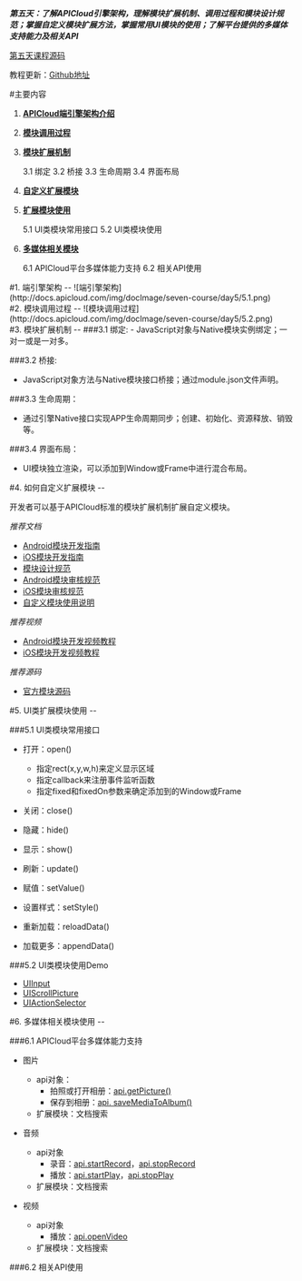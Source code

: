 <style>
</style>

***第五天：了解APICloud引擎架构，理解模块扩展机制、调用过程和模块设计规范；掌握自定义模块扩展方法，掌握常用UI模块的使用；了解平台提供的多媒体支持能力及相关API***

[第五天课程源码](http://7xy8na.com1.z0.glb.clouddn.com/apicloud/56a7db2d2ba277713bc30882efe12913.zip)

教程更新：[Github地址](https://github.com/apicloudcom/APICloud-7Days-Online-Training-Tutorials/blob/master/Day5.md)

#主要内容

1. **[APICloud端引擎架构介绍](#P1)**
2. **[模块调用过程](#P2)**
3. **[模块扩展机制](#P3)**

	3.1 绑定
	3.2 桥接
	3.3 生命周期
	3.4 界面布局
	
4. **[自定义扩展模块](P4)**
5. **[扩展模块使用](P5)**

	5.1 UI类模块常用接口
	5.2 UI类模块使用
	
6. **[多媒体相关模块](P6)**

	6.1 APICloud平台多媒体能力支持
	6.2 相关API使用

<div id=P1></div>
#1. 端引擎架构
--
![端引擎架构](http://docs.apicloud.com/img/docImage/seven-course/day5/5.1.png)

<div id=P2></div>
#2. 模块调用过程
--
![模块调用过程](http://docs.apicloud.com/img/docImage/seven-course/day5/5.2.png)

<div id=P3></div>
#3. 模块扩展机制
--
###3.1 绑定: 
- JavaScript对象与Native模块实例绑定；一对一或是一对多。

###3.2 桥接:
- JavaScript对象方法与Native模块接口桥接；通过module.json文件声明。

###3.3 生命周期：
- 通过引擎Native接口实现APP生命周期同步；创建、初始化、资源释放、销毁等。

###3.4 界面布局：
- UI模块独立渲染，可以添加到Window或Frame中进行混合布局。

<div id=P4></div>
#4. 如何自定义扩展模块
--

开发者可以基于APICloud标准的模块扩展机制扩展自定义模块。

*推荐文档*

- [Android模块开发指南](http://docs.apicloud.com/Dev-Guide/module-dev-guide-for-android)
- [iOS模块开发指南](http://docs.apicloud.com/Dev-Guide/module-dev-guide-for-ios)
- [模块设计规范](http://docs.apicloud.com/APICloud/module-dev-standard)
- [Android模块审核规范](http://docs.apicloud.com/APICloud/Module-audit-specification-Android)
- [iOS模块审核规范](http://docs.apicloud.com/APICloud/Module-audit-specification-ios)
- [自定义模块使用说明](http://docs.apicloud.com/APICloud/Upload-custom-module)

*推荐视频*

- [Android模块开发视频教程](http://apicloud.com/video_play?list=8&index=1)
- [iOS模块开发视频教程](http://apicloud.com/video_play?list=6&index=1)

*推荐源码*

- [官方模块源码](http://apicloud.com/source_code)

<div id=P5></div>
#5. UI类扩展模块使用
--

###5.1 UI类模块常用接口
- 打开：open()
	+ 指定rect(x,y,w,h)来定义显示区域
	+ 指定callback来注册事件监听函数
	+ 指定fixed和fixedOn参数来确定添加到的Window或Frame
	
- 关闭：close()
- 隐藏：hide()
- 显示：show()
- 刷新：update()
- 赋值：setValue()
- 设置样式：setStyle()
- 重新加载：reloadData()
- 加载更多：appendData()

###5.2 UI类模块使用Demo

- [UIInput](http://docs.apicloud.com/Client-API/UI-Layout/UIInput)
- [UIScrollPicture](http://docs.apicloud.com/Client-API/UI-Layout/UIScrollPicture)
- [UIActionSelector](http://docs.apicloud.com/Client-API/UI-Layout/UIActionSelector)

<div id=P6></div>
#6. 多媒体相关模块使用
--

###6.1 APICloud平台多媒体能力支持

- 图片
	+ api对象：
		+ 拍照或打开相册：[api.getPicture()](http://docs.apicloud.com/Client-API/api#20)
		+ 保存到相册：[api. saveMediaToAlbum()](http://docs.apicloud.com/Client-API/api#81)
	+ 扩展模块：文档搜索

- 音频
	+ api对象
		+ 录音：[api.startRecord](http://docs.apicloud.com/Client-API/api#54)，[api.stopRecord](http://docs.apicloud.com/Client-API/api#58)
		+ 播放：[api.startPlay](http://docs.apicloud.com/Client-API/api#53)，[api.stopPlay](http://docs.apicloud.com/Client-API/api#57)
	+ 扩展模块：文档搜索
	
- 视频
 	+ api对象
 		+ 播放：[api.openVideo](http://docs.apicloud.com/Client-API/api#62)
 	+ 扩展模块：文档搜索

###6.2 相关API使用
